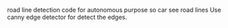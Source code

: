 road line detection code 
for autonomous purpose so car see road lines
Use canny edge detector for detect the edges.
